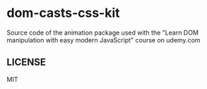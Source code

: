# dom-casts-css-kit

Source code of the animation package used with the "Learn DOM manipulation with easy modern JavaScript" course on udemy.com 

## LICENSE

MIT
